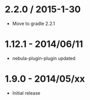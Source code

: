2.2.0 / 2015-1-30
===================

* Move to gradle 2.2.1

1.12.1 - 2014/06/11
===================

* nebula-plugin-plugin updated

1.9.0 - 2014/05/xx
==================

* Initial release
